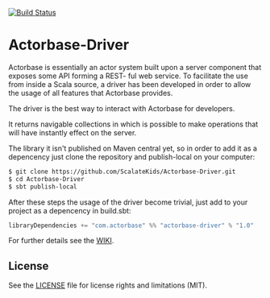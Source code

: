 [![Build Status](https://travis-ci.org/ScalateKids/Actorbase-Driver.svg?branch=master)](https://travis-ci.org/ScalateKids/Actorbase-Client)

# Actorbase-Driver

Actorbase is essentially an actor system built upon a server component that
exposes some API forming a REST- ful web service. To facilitate the use from
inside a Scala source, a driver has been developed in order to allow the usage
of all features that Actorbase provides.

The driver is the best way to interact with Actorbase for developers.

It returns navigable collections in which is possible to make operations that
will have instantly effect on the server.

The library it isn't published on Maven central yet, so in order to add it as a
depencency just clone the repository and publish-local on your computer:
```sh
$ git clone https://github.com/ScalateKids/Actorbase-Driver.git
$ cd Actorbase-Driver
$ sbt publish-local
```
After these steps the usage of the driver become trivial, just add to your
project as a depencency in build.sbt:
```scala
libraryDependencies += "com.actorbase" %% "actorbase-driver" % "1.0"
```
For further details see the [WIKI](../../wiki).
## License

See the [LICENSE](LICENSE) file for license rights and limitations (MIT).
